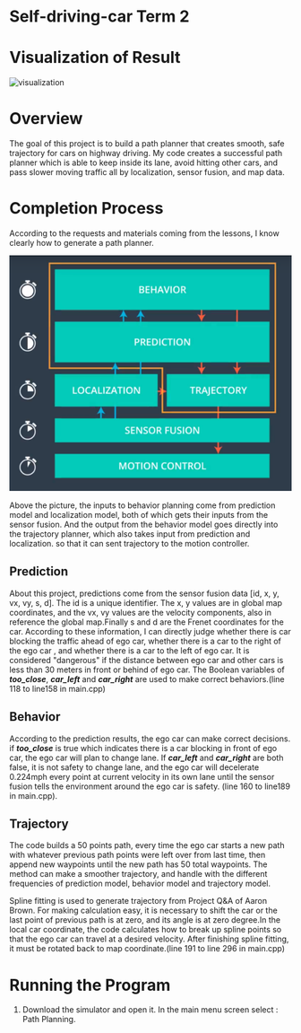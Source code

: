 # Self-driving-car Term 2

# Visualization of Result

   ![visualization](images/visualization.gif)

# Overview

The goal of this project is to build a path planner that creates smooth, safe trajectory for cars on highway driving. My code creates a successful path planner which is able to keep inside its lane, avoid hitting other cars, and pass slower moving traffic all by localization, sensor fusion, and map data.

# Completion Process

According to the requests and materials coming from the lessons, I know clearly how to generate a path planner.

![1](images/1.png)

Above the picture,  the inputs to behavior planning come from prediction model and localization model, both of which gets their inputs from the sensor fusion. And the output from the behavior model goes directly into the trajectory planner, which also takes input from prediction and localization. so that it can sent trajectory to the motion controller.

## Prediction 

About this project, predictions come from the sensor fusion data [id, x, y, vx, vy, s, d]. The id is a unique identifier. The x, y values are in global map coordinates, and the vx, vy values are the velocity components, also in reference the global map.Finally s and d are the Frenet coordinates for the car. According to these information, I can directly judge whether there is car blocking the traffic ahead of ego car, whether there is a car to the right of the ego car , and whether there is a car to the left of ego car. It is considered "dangerous" if the distance between ego car and other cars is less than 30 meters in front or behind of ego car. The Boolean variables  of  ***too_close***, ***car_left*** and ***car_right***  are used to make correct behaviors.(line 118 to line158 in main.cpp)

## Behavior

According to the prediction results,  the ego car can make correct decisions. if ***too_close*** is true which indicates there is a car blocking in front of ego car, the ego car will plan to change lane. If  ***car_left*** and ***car_right*** are both false, it is not safety to change lane,  and the ego car will decelerate 0.224mph every point at current velocity in its own lane until the sensor fusion tells the environment around the ego car is safety. (line 160 to line189 in main.cpp).

## Trajectory

The code builds a 50 points path, every time the ego car starts a new path with whatever previous path points were left over from last time, then append new waypoints until the new path has 50 total waypoints. The method can make a smoother trajectory, and handle with the different frequencies of  prediction model, behavior model and trajectory model.

Spline fitting is used to generate trajectory from Project Q&A of Aaron Brown. For making calculation easy, it is necessary to shift the car or the last point of previous path is at zero, and its angle is at zero degree.In the local car coordinate, the code calculates how to break up spline points so that the ego car can travel at a desired velocity. After finishing spline fitting, it must be rotated back to map coordinate.(line 191 to line 296 in main.cpp)

# Running the Program

1. Download the simulator and open it. In the main menu screen select : Path Planning.
